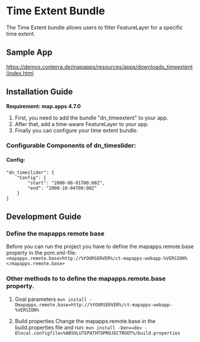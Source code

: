 # Time Extent Bundle
The Time Extent bundle allows users to filter FeatureLayer for a specific time extent.

## Sample App
https://demos.conterra.de/mapapps/resources/apps/downloads_timeextent/index.html

## Installation Guide
**Requirement: map.apps 4.7.0**

1. First, you need to add the bundle "dn_timeextent" to your app.
2. After that, add a time-aware FeatureLayer to your app.
3. Finally you can configure your time extent bundle.

### Configurable Components of dn_timeslider:
#### Config:
```
"dn_timeslider": {
    "Config": {
        "start": "2000-08-01T00:00Z",
        "end": "2000-10-04T00:00Z"
    }
}
```

## Development Guide
### Define the mapapps remote base
Before you can run the project you have to define the mapapps.remote.base property in the pom.xml-file:
`<mapapps.remote.base>http://%YOURSERVER%/ct-mapapps-webapp-%VERSION%</mapapps.remote.base>`

### Other methods to to define the mapapps.remote.base property.
1. Goal parameters
`mvn install -Dmapapps.remote.base=http://%YOURSERVER%/ct-mapapps-webapp-%VERSION%`

2. Build properties
Change the mapapps.remote.base in the build.properties file and run:
`mvn install -Denv=dev -Dlocal.configfile=%ABSOLUTEPATHTOPROJECTROOT%/build.properties`
